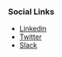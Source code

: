 ### Social Links
* [Linkedin](https://www.linkedin.com/groups/12266335)
* [Twitter](https://twitter.com/OWASP_Arg)
* [Slack](https://owasp.slack.com/messages/chapter-argentina/)
